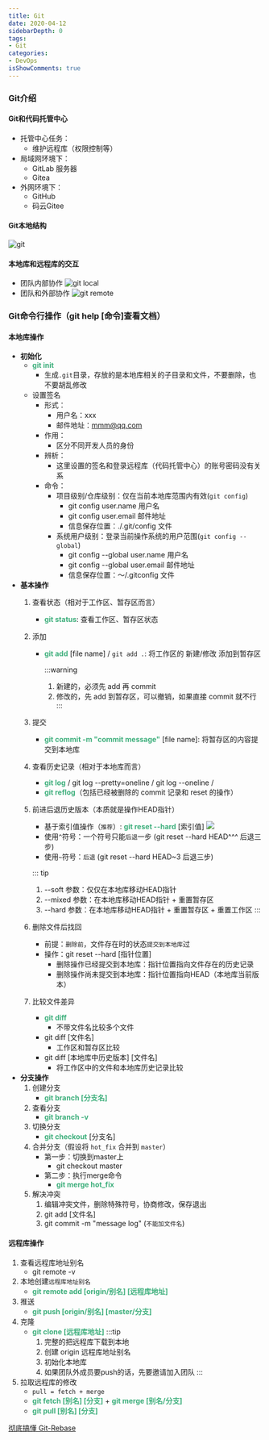 ```yaml
---
title: Git
date: 2020-04-12
sidebarDepth: 0
tags:
- Git
categories:
- DevOps
isShowComments: true
---
```



### Git介绍
#### Git和代码托管中心
+ 托管中心任务：
  - 维护远程库（权限控制等）
+ 局域网环境下：
  - GitLab 服务器
  - Gitea
+ 外网环境下：
  - GitHub
  - 码云Gitee

#### Git本地结构
![git](/my-vue-press-blog/img/interview/git.jpeg)

#### 本地库和远程库的交互
+ 团队内部协作
![git local](/my-vue-press-blog/img/interview/git_local.jpeg)
+ 团队和外部协作
![git remote](/my-vue-press-blog/img/interview/git_remote.jpeg)

### Git命令行操作（git help [命令]查看文档）
#### 本地库操作
+ **初始化**
  - <span class="green">git init</span>
      - 生成`.git`目录，存放的是本地库相关的子目录和文件，不要删除，也不要胡乱修改
  - 设置签名
      - 形式：
          - 用户名：xxx
          - 邮件地址：mmm@qq.com
      - 作用：
          - 区分不同开发人员的身份
      - 辨析：
          - 这里设置的签名和登录远程库（代码托管中心）的账号密码没有关系
      - 命令：
          -  项目级别/仓库级别：仅在当前本地库范围内有效(`git config`)
              - git config user.name 用户名
              - git config user.email 邮件地址
              - 信息保存位置：./.git/config 文件
          - 系统用户级别：登录当前操作系统的用户范围(`git config --global`)
              - git config --global user.name 用户名
              - git config --global user.email 邮件地址
              - 信息保存位置：～/.gitconfig 文件
+ **基本操作**
  1. 查看状态（相对于工作区、暂存区而言）
      - <span class="green">git status</span>: 查看工作区、暂存区状态
  2. 添加
      - <span class="green">git add</span> [file name] / `git add .`: 将工作区的 新建/修改 添加到暂存区

        :::warning
        1. 新建的，必须先 add 再 commit
        2. 修改的，先 add 到暂存区，可以撤销，如果直接 commit 就不行
        :::

  3. 提交
      - <span class="green">git commit -m "commit message"</span> [file name]: 将暂存区的内容提交到本地库
  4. 查看历史记录（相对于本地库而言）
      - <span class="green">git log</span> / git log --pretty=oneline / git log --oneline / 
      - <span class="green">git reflog</span>（包括已经被删除的 commit 记录和 reset 的操作）
  5. 前进后退历史版本（本质就是操作HEAD指针）
      - 基于索引值操作（`推荐`）: <span class="green">git reset --hard</span> [索引值]
      ![](/my-vue-press-blog/img/interview/git_reset_hard.jpeg)
      - 使用`^`符号：一个符号只能`后退`一步 (git reset --hard HEAD^^^ 后退三步)
      - 使用`~`符号：`后退` (git reset --hard HEAD~3 后退三步)

      ::: tip
        1. --soft 参数：仅仅在本地库移动HEAD指针
        2. --mixed 参数：在本地库移动HEAD指针 + 重置暂存区
        3. --hard 参数：在本地库移动HEAD指针 + 重置暂存区 + 重置工作区
      :::

  6. 删除文件后找回
      - 前提：`删除前`，文件存在时的状态`提交到本地库`过
      - 操作：git reset --hard [指针位置]
          - 删除操作已经提交到本地库：指针位置指向文件存在的历史记录
          - 删除操作尚未提交到本地库：指针位置指向HEAD（本地库当前版本）

  7. 比较文件差异
      - <span class="green">git diff</span>
          - 不带文件名比较多个文件
      - git diff [文件名]
          - 工作区和暂存区比较
      - git diff [本地库中历史版本] [文件名]
          - 将工作区中的文件和本地库历史记录比较
+ **分支操作**
  1. 创建分支
      - <span class="green">git branch [分支名]</span> 
  2. 查看分支
      - <span class="green">git branch -v</span>
  3. 切换分支
      - <span class="green">git checkout</span> [分支名]
  4. 合并分支（假设将 `hot_fix` 合并到 `master`）
      - 第一步：切换到master上
          - git checkout master
      - 第二步：执行merge命令
          - <span class="green">git merge hot_fix</span>
  5. 解决冲突
      1. 编辑冲突文件，删除特殊符号，协商修改，保存退出
      2. git add [文件名]
      3. git commit -m "message log" (`不能加文件名`)

#### 远程库操作
  1. 查看远程库地址别名
      - git remote -v
  2. 本地创建`远程库地址别名`
      - <span class="green">git remote add [origin/别名] [远程库地址]</span>
  3. 推送
      - <span class="green">git push [origin/别名] [master/分支]</span>
  4. 克隆
      - <span class="green">git clone [远程库地址]</span>
      :::tip
        1. 完整的把远程库下载到本地
        2. 创建 origin 远程库地址别名
        3. 初始化本地库
        4. 如果团队外成员要push的话，先要邀请加入团队
      :::
  5. 拉取远程库的修改
      - `pull = fetch + merge`
      - <span class="green">git fetch [别名] [分支]</span> + <span class="green">git merge [别名/分支]</span>
      - <span class="green">git pull [别名] [分支]</span>


[彻底搞懂 Git-Rebase](http://jartto.wang/2018/12/11/git-rebase/)


<style>
.green{
  color: #3eaf7c;
  font-weight: bold
}
</style>